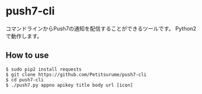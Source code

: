 # push7-cli
コマンドラインからPush7の通知を配信することができるツールです。
Python2で動作します。

## How to use

```
$ sudo pip2 install requests
$ git clone https://github.com/Petitsurume/push7-cli
$ cd push7-cli
$ ./push7.py appno apikey title body url [icon]
```

